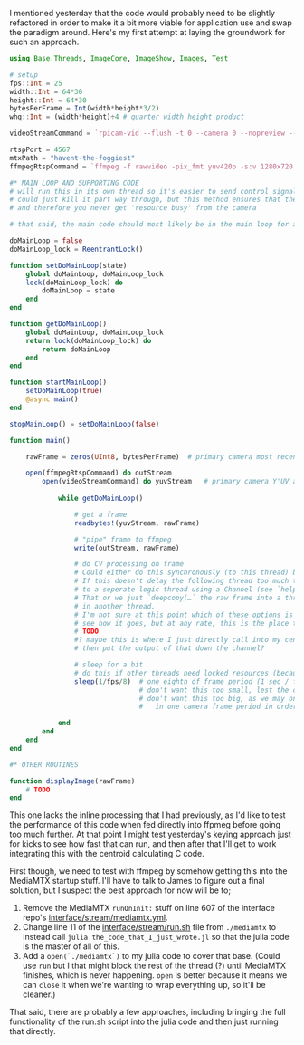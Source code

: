 I mentioned yesterday that the code would probably need to be slightly refactored in order to make it a bit more viable for application use and swap the paradigm around. Here's my first attempt at laying the groundwork for such an approach.

```julia
using Base.Threads, ImageCore, ImageShow, Images, Test

# setup
fps::Int = 25
width::Int = 64*30
height::Int = 64*30
bytesPerFrame = Int(width*height*3/2)
whq::Int = (width*height)÷4	# quarter width height product

videoStreamCommand = `rpicam-vid --flush -t 0 --camera 0 --nopreview --codec yuv420 --framerate $fps --width $width --height $height --inline --listen -o -`

rtspPort = 4567
mtxPath = "havent-the-foggiest"
ffmpegRtspCommand = `ffmpeg -f rawvideo -pix_fmt yuv420p -s:v 1280x720 -i /dev/stdin -c:v libx264 -preset ultrafast -tune zerolatency -fpsmax 25 -f rtsp rtsp://localhost:$rtspPort/$mtxPath`

#* MAIN LOOP AND SUPPORTING CODE
# will run this in its own thread so it's easier to send control signals to stop it
# could just kill it part way through, but this method ensures that the streams always closed
# and therefore you never get 'resource busy' from the camera

# that said, the main code should most likely be in the main loop for a production version

doMainLoop = false
doMainLoop_lock = ReentrantLock()

function setDoMainLoop(state)
	global doMainLoop, doMainLoop_lock
	lock(doMainLoop_lock) do 
		doMainLoop = state
	end
end

function getDoMainLoop()
	global doMainLoop, doMainLoop_lock
	return lock(doMainLoop_lock) do
		return doMainLoop
	end
end

function startMainLoop()
	setDoMainLoop(true)
	@async main()
end

stopMainLoop() = setDoMainLoop(false)

function main()

	rawFrame = zeros(UInt8, bytesPerFrame)	# primary camera most recent frame

	open(ffmpegRtspCommand) do outStream
		open(videoStreamCommand) do yuvStream	# primary camera Y'UV a.k.a. Y'CbCr stream
		
			while getDoMainLoop()

				# get a frame
				readbytes!(yuvStream, rawFrame)

				# "pipe" frame to ffmpeg
				write(outStream, rawFrame)

				# do CV processing on frame
				# Could either do this synchronously (to this thread) by calling into the processing function.
				# If this doesn't delay the following thread too much then that CV process can pass the computed output data
				# to a seperate logic thread using a Channel (see `help?> Channel`).
				# That or we just `deepcopy(…` the raw frame into a threadsafe secondary buffer and then let all of the CV happen
				# in another thread.
				# I'm not sure at this point which of these options is most favourable. Probably we just pick one and
				# see how it goes, but at any rate, this is the place to put the first bit of logic:
				# TODO
				#? maybe this is where I just directly call into my centroids finding C code?
				# then put the output of that down the channel?

				# sleep for a bit
				# do this if other threads need locked resources (because readbytes! busy waits)
				sleep(1/fps/8) 	# one eighth of frame period (1 sec / fps / fraction)
								# don't want this too small, lest the other threads struggle to line up a lock
								# don't want this too big, as we may on occasion need to pipe / process multiple frames
								# 	in one camera frame period in order to catch up (if we somehow fall behind)

			end
		end
	end
end

#* OTHER ROUTINES

function displayImage(rawFrame)
	# TODO
end
```

This one lacks the inline processing that I had previously, as I'd like to test the performance of this code when fed directly into ffpmeg before going too much further. At that point I might test yesterday's keying approach just for kicks to see how fast that can run, and then after that I'll get to work integrating this with the centroid calculating C code.

First though, we need to test with ffmpeg by somehow getting this into the MediaMTX startup stuff. I'll have to talk to James to figure out a final solution, but I suspect the best approach for now will be to;

1. Remove the MediaMTX `runOnInit:` stuff on line 607 of the interface repo's [interface/stream/mediamtx.yml](https://github.com/p4p-83/interface/blob/main/stream/mediamtx.yml).
2. Change line 11 of the [interface/stream/run.sh](https://github.com/p4p-83/interface/blob/main/stream/run.sh) file from `./mediamtx` to instead call `julia the_code_that_I_just_wrote.jl` so that the julia code is the master of all of this.
3. Add a ``open(`./mediamtx`)`` to my julia code to cover that base. (Could use `run` but I that might block the rest of the thread (?) until MediaMTX finishes, which is never happening. `open` is better because it means we can `close` it when we're wanting to wrap everything up, so it'll be cleaner.)

That said, there are probably a few approaches, including bringing the full functionality of the run.sh script into the julia code and then just running that directly.